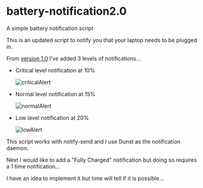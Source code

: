# battery-notification2.0
A simple battery notification script

This is an updated script to notify you that your laptop needs to be plugged in.

From [version 1.0](https://github.com/enigmatic-system/battery-notification) I've added 3 levels of notifications...

  - Critical level notification at 10%
  
      ![criticalAlert](https://i.imgur.com/e19xBU3.png)
      
  - Normal level notification at 15%
  
      ![normalAlert](https://i.imgur.com/cyBHsC7.png?1)
      
  - Low level notification at 20%
  
      ![lowAlert](https://i.imgur.com/7ZP2JEe.png)
      
This script works with notify-send and I use Dunst as the notification daemon.

Next I would like to add a "Fully Charged" notification but doing so requires a 1 time notification...

I have an idea to implement it but time will tell if it is possible...
